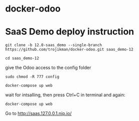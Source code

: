 # docker-odoo
# SaaS Demo deploy instruction

`git clone -b 12.0-saas_demo --single-branch https://github.com/trojikman/docker-odoo.git saas_demo-12`

`cd saas_demo-12`

give the Odoo access to the config folder

`sudo chmod -R 777 config`

`docker-compose up web`

wait for intsalling, then press Ctrl+C in terminal and again:

`docker-compose up web`

Go to http://saas.127.0.0.1.nip.io/
